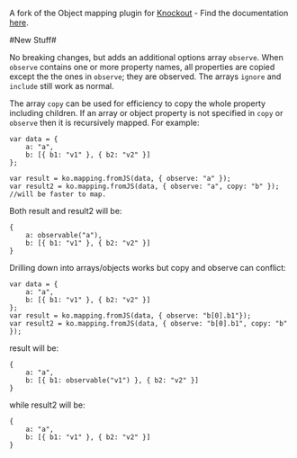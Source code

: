 A fork of the Object mapping plugin for [Knockout](http://knockoutjs.com/) - Find the documentation [here](http://knockoutjs.com/documentation/plugins-mapping.html).

#New Stuff#

No breaking changes, but adds an additional options array `observe`. When `observe` contains one or more property names, all properties are copied except the the ones in `observe`; they are observed. The arrays `ignore` and `include` still work as normal. 

The array `copy` can be used for efficiency to copy the whole property including children. If an array or object property is not specified in `copy` or `observe` then it is recursively mapped. For example:

```
var data = {
	a: "a",
	b: [{ b1: "v1" }, { b2: "v2" }] 
};

var result = ko.mapping.fromJS(data, { observe: "a" });
var result2 = ko.mapping.fromJS(data, { observe: "a", copy: "b" }); //will be faster to map.
```
Both result and result2 will be:
```
{
	a: observable("a"),
	b: [{ b1: "v1" }, { b2: "v2" }] 
}
```

Drilling down into arrays/objects works but copy and observe can conflict:

```
var data = {
	a: "a",
	b: [{ b1: "v1" }, { b2: "v2" }] 
};
var result = ko.mapping.fromJS(data, { observe: "b[0].b1"});
var result2 = ko.mapping.fromJS(data, { observe: "b[0].b1", copy: "b" });
```
result will be:

```
{
	a: "a",
	b: [{ b1: observable("v1") }, { b2: "v2" }] 
}
```

while result2 will be:

```
{
	a: "a",
	b: [{ b1: "v1" }, { b2: "v2" }] 
}
```
